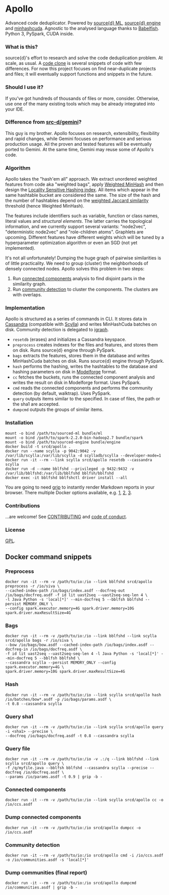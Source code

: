 Apollo
======

Advanced code deduplicator. Powered by [source\{d\} ML](https://github.com/src-d/ml),
[source\{d\} engine](https://github.com/src-d/engine) and [minhashcuda](https://github.com/src-d/minhashcuda).
Agnostic to the analysed language thanks to [Babelfish](https://doc.bblf.sh). Python 3, PySpark, CUDA inside.

### What is this?

source{d}'s effort to research and solve the code deduplication problem. At scale, as usual.
A [code clone](https://en.wikipedia.org/wiki/Duplicate_code) is several snippets of code with few differences.
For now this project focuses on find near-duplicate projects and files; it will eventually support
functions and snippets in the future.

### Should I use it?

If you've got hundreds of thousands of files or more, consider. Otherwise, use one of the many
existing tools which may be already integrated into your IDE.

### Difference from [src-d/gemini](https://github.com/src-d/gemini)?

This guy is my brother. Apollo focuses on research, extensibility, flexibility and rapid
changes, while Gemini focuses on performance and serious production usage. All the proven and 
tested features will be eventually ported to Gemini. At the same time, Gemini may reuse some
of Apollo's code.

### Algorithm

Apollo takes the "hash'em all" approach. We extract unordered weighted features from code aka "weighted bags",
apply [Weighted MinHash](https://static.googleusercontent.com/media/research.google.com/en//pubs/archive/36928.pdf)
and then design the [Locality Sensitive Hashing index](http://infolab.stanford.edu/~ullman/mmds/ch3.pdf).
All items which appear in the same hashtable bucket are considered the same. The size of the hash
and the number of hashtables depend on the [weighted Jaccard similarity](https://en.wikipedia.org/wiki/Jaccard_index#Generalized_Jaccard_similarity_and_distance)
threshold (hence Weighted MinHash).

The features include identifiers such as variable, function or class names, literal values and *structural elements*.
The latter carries the topological information, and we currently support several variants: "node2vec",
"deterministic node2vec" and "role-children atoms". Graphlets are upcoming. Different features
have different weights which will be tuned by a hyperparameter optimization algorithm or even an SGD
(not yet implemented).

It's not all unfortunately! Dumping the huge graph of pairwise similarities is of little practicality.
We need to group (cluster) the neighborhoods of densely connected nodes. Apollo solves this problem
in two steps:

1. Run [connected components](https://en.wikipedia.org/wiki/Connected_component_(graph_theory))
analysis to find disjoint parts in the similarity graph.
2. Run [community detection](https://en.wikipedia.org/wiki/Community_structure) to cluster the components.
The clusters are with overlaps.

### Implementation

Apollo is structured as a series of commands in CLI. It stores data in [Cassandra](http://cassandra.apache.org/)
(compatible with [Scylla](http://www.scylladb.com/)) and
writes MinHashCuda batches on disk. Community detection is delegated to [igraph](http://igraph.org/python/).

* `resetdb` (erases) and initializes a Cassandra keyspace.
* `preprocess` creates indexes for the files and features, and stores them on disk.
Runs source{d} engine through PySpark.
* `bags` extracts the features, stores them in the database and writes MinHashCuda batches on disk.
Runs source{d} engine through PySpark.
* `hash` performs the hashing, writes the hashtables to the database and hashing parameters on disk
in [Modelforge](https://github.com/src-d/modelforge) format.
* `cc` fetches the buckets, runs the connected component analysis and writes the result on disk in Modelforge
format. Uses PySpark.
* `cmd` reads the connected components and performs the community detection (by default, walktrap).
Uses PySpark.
* `query` outputs items similar to the specified. In case of files, the path or the sha1 are accepted.
* `dumpcmd` outputs the groups of similar items.

### Installation

```
mount -o bind /path/to/sourced-ml bundle/ml
mount -o bind /path/to/spark-2.2.0-bin-hadoop2.7 bundle/spark
mount -o bind /path/to/sourced-engine bundle/engine
docker build -t srcd/apollo .
docker run --name scylla -p 9042:9042 -v /var/lib/scylla:/var/lib/scylla -d scylladb/scylla --developer-mode=1
docker run -it --rm --link scylla srcd/apollo resetdb --cassandra scylla
docker run -d --name bblfshd --privileged -p 9432:9432 -v /var/lib/bblfshd:/var/lib/bblfshd bblfsh/bblfshd
docker exec -it bblfshd bblfshctl driver install --all
```

You are going to need [grip](https://github.com/joeyespo/grip) to instantly render Markdown reports
in your browser. There multiple Docker options available, e.g.
[1](https://github.com/psycofdj/docker-grip), [2](https://github.com/fstab/docker-grip),
[3](https://github.com/kba/grip-docker).

### Contributions

...are welcome! See [CONTRIBUTING](CONTRIBUTING.md) and [code of conduct](CODE_OF_CONDUCT.md).

### License

[GPL](LICENSE.md).

## Docker command snippets

### Preprocess

```
docker run -it --rm -v /path/to/io:/io --link bblfshd srcd/apollo preprocess -r /io/siva \
--cached-index-path /io/bags/index.asdf --docfreq-out /io/bags/docfreq.asdf -f id lit uast2seq --uast2seq-seq-len 4 \
-l Java Python -s 'local[*]' --min-docfreq 5 --bblfsh bblfshd --persist MEMORY_ONLY \
--config spark.executor.memory=4G spark.driver.memory=10G spark.driver.maxResultSize=4G
```

### Bags

```
docker run -it --rm -v /path/to/io:/io --link bblfshd --link scylla srcd/apollo bags -r /io/siva \
--bow /io/bags/bow.asdf --cached-index-path /io/bags/index.asdf --docfreq-in /io/bags/docfreq.asdf \
-f id lit uast2seq --uast2seq-seq-len 4 -l Java Python -s 'local[*]' --min-docfreq 5 --bblfsh bblfshd \
--cassandra scylla --persist MEMORY_ONLY --config spark.executor.memory=4G \
spark.driver.memory=10G spark.driver.maxResultSize=4G
```

### Hash

```
docker run -it --rm -v /path/to/io:/io --link scylla srcd/apollo hash /io/batches/bow*.asdf -p /io/bags/params.asdf \
-t 0.8 --cassandra scylla
```

### Query sha1

```
docker run -it --rm -v /path/to/io:/io --link scylla srcd/apollo query -i <sha1> --precise \
--docfreq /io/bags/docfreq.asdf -t 0.8 --cassandra scylla
```

### Query file

```
docker run -it --rm -v /path/to/io:/io -v .:/q --link bblfshd --link scylla srcd/apollo query \
-f /q/myfile.java --bblfsh bblfshd --cassandra scylla --precise --docfreq /io/docfreq.asdf \
--params /io/params.asdf -t 0.9 | grip -b -
```

### Connected components

```
docker run -it --rm -v /path/to/io:/io --link scylla srcd/apollo cc -o /io/ccs.asdf
```

### Dump connected components

```
docker run -it --rm -v /path/to/io:/io srcd/apollo dumpcc -o /io/ccs.asdf
```

### Community detection

```
docker run -it --rm -v /path/to/io:/io srcd/apollo cmd -i /io/ccs.asdf -o /io/communities.asdf -s 'local[*]'
```

### Dump communities (final report)

```
docker run -it --rm -v /path/to/io:/io srcd/apollo dumpcmd /io/communities.asdf | grip -b -
```
